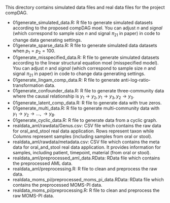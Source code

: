 This directory contains simulated data files and real data files for the project compDAG.

* 01generate_simulated_data.R: R file to generate simulated datasets according to the proposed compDAG moel. You can adjust $n$ and $signal$ (which correspond to sample size $n$ and signal $\pi_{21}$ in paper) in code to change data generating settings.
* 01generate_sparse_data.R: R file to generate simulated data datasets when $p_1=p_2=100$.
* 01generate_misspecified_data.R: R file to generate simulated datasets according to the linear structural equation moel (misspecified model). You can adjust $n$ and $signal$ (which correspond to sample size $n$ and signal $\pi_{21}$ in paper) in code to change data generating settings.
* 01generate_lingam_comp_data.R: R file to generate anti-log-ratio-transformation data.
* 01generate_confounder_data.R: R file to generate three-community data where the causal relationship is $y_1 \rightarrow y_2, y_1\rightarrow y_3, y_2 \rightarrow y_3.$
* 01generate_latent_comp_data.R: R file to generate data with true zeros.
* 01generate_multi_data.R: R file to generate multi-community data with $y_1\rightarrow y_2 \rightarrow \dots,\rightarrow y_B$.
* 01generate_cyclic_data.R: R file to generate data from a cyclic graph.
* realdata_aml/rawdata/Genus.csv: CSV file which contains the raw data for oral_and_stool real data application. Rows represent taxon while Columns represent samples (including samples from oral or stool).
* realdata_aml/rawdata/metadata.csv: CSV file which contains the meta data for oral_and_stool real data application. It provides information for samples, including patient, timepoint, material (from oral or stool).
* realdata_aml/preprocessed_aml_data.RData: RData file which contains the preprocessed AML data.
* realdata_aml/preprocessing.R: R file to clean and preprocess the raw data.
* realdata_moms_pi/preprocessed_moms_pi_data.RData: RData file which contains the preprocessed MOMS-PI data.
* realdata_moms_pi/preprocessing.R: R file to clean and preprocess the raw MOMS-PI data.

<!-- Please replace the contents of this file with relevant instructions for your repository or remove this file entirely.

This directory would generally contain the real data files (or facsimile versions of them in place of confidential data) and simulated data files.

Cleaned data that are produced by processing raw input data might also be placed here.

Code to generate the simulated data and (if relevant) and facsimile data provided in place of confidential real data might also be placed here. 

Code for data cleaning could potentially also be placed here rather than in `code`. -->
